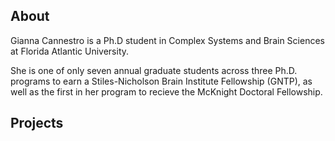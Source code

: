 ## About

Gianna Cannestro is a Ph.D student in Complex Systems and Brain Sciences at Florida Atlantic University.

She is one of only seven annual graduate students across three Ph.D. programs to earn a Stiles-Nicholson Brain Institute Fellowship (GNTP), as well as the first in her program to recieve the McKnight Doctoral Fellowship. 

## Projects

